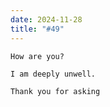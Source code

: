 ```yaml
---
date: 2024-11-28
title: "#49"
--- 
```


```text
How are you?

I am deeply unwell.

Thank you for asking
```
<!--more-->
